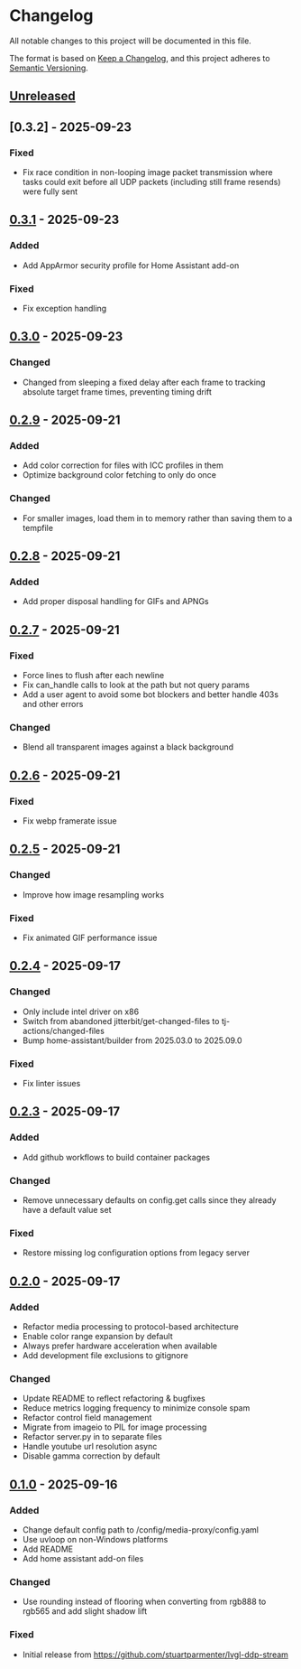 # Changelog

All notable changes to this project will be documented in this file.

The format is based on [Keep a Changelog](https://keepachangelog.com/en/1.0.0/),
and this project adheres to [Semantic Versioning](https://semver.org/spec/v2.0.0.html).

## [Unreleased]

## [0.3.2] - 2025-09-23

### Fixed
- Fix race condition in non-looping image packet transmission where tasks could exit before all UDP packets (including still frame resends) were fully sent

## [0.3.1] - 2025-09-23

### Added
- Add AppArmor security profile for Home Assistant add-on

### Fixed
- Fix exception handling

## [0.3.0] - 2025-09-23

### Changed
- Changed from sleeping a fixed delay after each frame to tracking absolute target frame times, preventing timing drift

## [0.2.9] - 2025-09-21

### Added
- Add color correction for files with ICC profiles in them
- Optimize background color fetching to only do once

### Changed
- For smaller images, load them in to memory rather than saving them to a tempfile

## [0.2.8] - 2025-09-21

### Added
- Add proper disposal handling for GIFs and APNGs

## [0.2.7] - 2025-09-21

### Fixed
- Force lines to flush after each newline
- Fix can_handle calls to look at the path but not query params
- Add a user agent to avoid some bot blockers and better handle 403s and other errors

### Changed
- Blend all transparent images against a black background

## [0.2.6] - 2025-09-21

### Fixed
- Fix webp framerate issue

## [0.2.5] - 2025-09-21

### Changed
- Improve how image resampling works

### Fixed
- Fix animated GIF performance issue

## [0.2.4] - 2025-09-17

### Changed
- Only include intel driver on x86
- Switch from abandoned jitterbit/get-changed-files to tj-actions/changed-files
- Bump home-assistant/builder from 2025.03.0 to 2025.09.0

### Fixed
- Fix linter issues

## [0.2.3] - 2025-09-17

### Added
- Add github workflows to build container packages

### Changed
- Remove unnecessary defaults on config.get calls since they already have a default value set

### Fixed
- Restore missing log configuration options from legacy server

## [0.2.0] - 2025-09-17

### Added
- Refactor media processing to protocol-based architecture
- Enable color range expansion by default
- Always prefer hardware acceleration when available
- Add development file exclusions to gitignore

### Changed
- Update README to reflect refactoring & bugfixes
- Reduce metrics logging frequency to minimize console spam
- Refactor control field management
- Migrate from imageio to PIL for image processing
- Refactor server.py in to separate files
- Handle youtube url resolution async
- Disable gamma correction by default

## [0.1.0] - 2025-09-16

### Added
- Change default config path to /config/media-proxy/config.yaml
- Use uvloop on non-Windows platforms
- Add README
- Add home assistant add-on files

### Changed
- Use rounding instead of flooring when converting from rgb888 to rgb565 and add slight shadow lift

### Fixed
- Initial release from https://github.com/stuartparmenter/lvgl-ddp-stream

[unreleased]: https://github.com/stuartparmenter/media-proxy/compare/v0.3.1...HEAD
[0.3.1]: https://github.com/stuartparmenter/media-proxy/compare/v0.3.0...v0.3.1
[0.3.0]: https://github.com/stuartparmenter/media-proxy/compare/v0.2.9...v0.3.0
[0.2.9]: https://github.com/stuartparmenter/media-proxy/compare/v0.1.0...v0.2.9
[0.2.8]: https://github.com/stuartparmenter/media-proxy/compare/v0.1.0...v0.2.8
[0.2.7]: https://github.com/stuartparmenter/media-proxy/compare/v0.1.0...v0.2.7
[0.2.6]: https://github.com/stuartparmenter/media-proxy/compare/v0.1.0...v0.2.6
[0.2.5]: https://github.com/stuartparmenter/media-proxy/compare/v0.1.0...v0.2.5
[0.2.4]: https://github.com/stuartparmenter/media-proxy/compare/v0.1.0...v0.2.4
[0.2.3]: https://github.com/stuartparmenter/media-proxy/compare/v0.1.0...v0.2.3
[0.2.0]: https://github.com/stuartparmenter/media-proxy/compare/v0.1.0...v0.2.0
[0.1.0]: https://github.com/stuartparmenter/media-proxy/releases/tag/v0.1.0